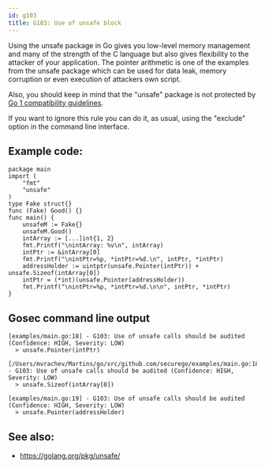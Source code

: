 ```yaml
---
id: g103
title: G103: Use of unsafe block
---
```


Using the unsafe package in Go gives you low-level memory management and many of the strength of the C language but also gives flexibility to the attacker of your application. The pointer arithmetic is one of the examples from the unsafe package which can be used for data leak, memory corruption or even execution of attackers own script.

Also, you should keep in mind that the "unsafe" package is not protected by [Go 1 compatibility guidelines](https://golang.org/doc/go1compat).

If you want to ignore this rule you can do it, as usual, using the "exclude" option in the command line interface.

## Example code:

```
package main
import (
	"fmt"
	"unsafe"
)
type Fake struct{}
func (Fake) Good() {}
func main() {
	unsafeM := Fake{}
   	unsafeM.Good()
   	intArray := [...]int{1, 2}
   	fmt.Printf("\nintArray: %v\n", intArray)
   	intPtr := &intArray[0]
   	fmt.Printf("\nintPtr=%p, *intPtr=%d.\n", intPtr, *intPtr)
   	addressHolder := uintptr(unsafe.Pointer(intPtr)) + unsafe.Sizeof(intArray[0])
   	intPtr = (*int)(unsafe.Pointer(addressHolder))
   	fmt.Printf("\nintPtr=%p, *intPtr=%d.\n\n", intPtr, *intPtr)
}
```

## Gosec command line output

```
[examples/main.go:18] - G103: Use of unsafe calls should be audited (Confidence: HIGH, Severity: LOW)
  > unsafe.Pointer(intPtr)

[/Users/mvrachev/Martins/go/src/github.com/securego/examples/main.go:18] - G103: Use of unsafe calls should be audited (Confidence: HIGH, Severity: LOW)
  > unsafe.Sizeof(intArray[0])

[examples/main.go:19] - G103: Use of unsafe calls should be audited (Confidence: HIGH, Severity: LOW)
  > unsafe.Pointer(addressHolder)
```

## See also:

* https://golang.org/pkg/unsafe/

